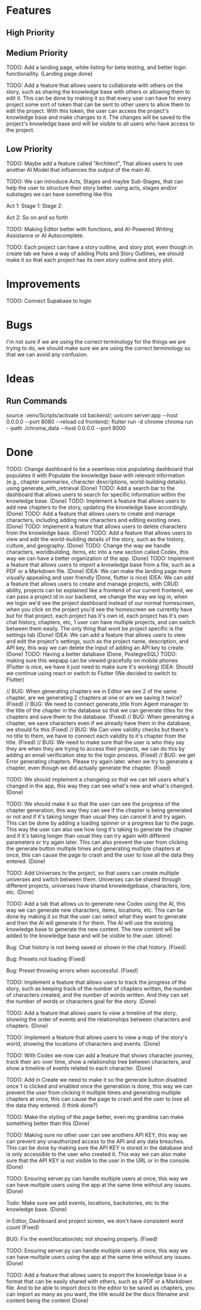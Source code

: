 # Features

## High Priority

## Medium Priority

TODO: Add a landing page, white listing for beta testing, and better login functionallity. (Landing page done)

TODO: Add a feature that allows users to collaborate with others on the story, such as sharing the knowledge base with others or allowing them to edit it. This can be done by making it so that every user can have for every project some sort of token that can be sent to other users to allow them to edit the project. With this token, the user can access the project's knowledge base and make changes to it. The changes will be saved to the project's knowledge base and will be visible to all users who have access to the project.

## Low Priority

TODO: Maybe add a feature called "Architect", That allows users to use another AI Model that influences the output of the main AI.

TODO: We can introduce Acts, Stages and maybe Sub-Stages, that can help the user to structure their story better. using acts, stages and/or substages we can have something like this

Act 1: <Example>
  Stage 1: <Something happens here>
  Stage 2: <We advance to here>

Act 2: So on and so forth



TODO: Making Editor better with functions, and AI-Powered Writing Assistance or AI Autocomplete.

TODO: Each project can have a story outline, and story plot, even though in create tab we have a way of adding Plots and Story Outlines, we should make it so that each project has its own story outline and story plot.

# Improvements

TODO: Connect Supabase to login

# Bugs

I'm not sure if we are using the correct terminology for the things we are trying to do, we should make sure we are using the correct terminology so that we can avoid any confusion.

# Ideas

## Run Commands
source .venv/Scripts/activate
cd backend/; uvicorn server:app --host 0.0.0.0 --port 8080 --reload
cd frontend/; flutter run -d chrome
chroma run --path ./chroma_data --host 0.0.0.0 --port 8000

# Done

TODO: Change dashboard to be a seamless nice populating dashboard that populates it with Populate the knowledge base with relevant information (e.g., chapter summaries, character descriptions, world-building details). using generate_with_retrieval (Done)
TODO: Add a search bar to the dashboard that allows users to search for specific information within the knowledge base. (Done)
TODO: Implement a feature that allows users to add new chapters to the story, updating the knowledge base accordingly. (Done)
TODO: Add a feature that allows users to create and manage characters, including adding new characters and editing existing ones. (Done)
TODO: Implement a feature that allows users to delete characters from the knowledge base. (Done)
TODO: Add a feature that allows users to view and edit the world-building details of the story, such as the history, culture, and geography. (Done)
TODO: Change the way we handle characters, worldbuilding, items, etc into a new section called Codex, this way we can have a better organization of the app. (Done)
TODO: Implement a feature that allows users to import a knowledge base from a file, such as a PDF or a Markdown file. (Done)
IDEA: We can make the landing page more visually appealing and user friendly (Done, flutter is nice)
IDEA: We can add a feature that allows users to create and manage projects, with CRUD ability, projects can be explained like a frontend of our current frontend, we can pass a project id in our backend, we change the way we log in, when we login we'd see the project dashboard instead of our normal homescreen, when you click on the project you'd see the homescreen we currently have but for that project, each project has it's own id, each project has it's own chat history, chapters, etc, 1 user can have multiple projects, and can switch between them easily. The only thing that wont be project specific is the settings tab (Done)
IDEA: We can add a feature that allows users to view and edit the project's settings, such as the project name, description, and API key, this way we can delete the input of adding an API key to create. (Done)
TODO: Having a better database (Done, PostegreSQL)
TODO: making sure this wepapp can be viewed gracefully on mobile phones (Flutter is nice, we have it just need to make sure it's working)
IDEA: Should we continue using react or switch to Flutter (We decided to switch to Flutter)

// BUG: When generating chapters we in Editor we see 2 of the same chapter, are we generating 2 chapters at one or are we saving it twice? (Fixed)
// BUG: We need to connect generate_title from Agent manager to the title of the chapter in the database so that we can generate titles for the chapters and save them to the database. (Fixed)
// BUG: When generating a chapter, we save characters even if we already have them in the database, we should fix this (Fixed)
// BUG: We Can view validity checks but there's no title to them, we have to connect each validity to it's chapter from the title. (Fixed)
// BUG: We need to make sure that the user is who they say they are when they are trying to access their projects, we can do this by adding an email verification step to the login process. (Fixed)
// BUG: we get Error generating chapters. Please try again later. when we try to generate a chapter, even though we did actually generate the chapter. (Fixed)

TODO: We should implement a changelog so that we can tell users what's changed in the app, this way they can see what's new and what's changed. (Done)

TODO: We should make it so that the user can see the progress of the chapter generation, this way they can see if the chapter is being generated or not and if it's taking longer than usual they can cancel it and try again. This can be done by adding a loading spinner or a progress bar to the page. This way the user can also see how long it's taking to generate the chapter and if it's taking longer than usual they can try again with different parameters or try again later. This can also prevent the user from clicking the generate button multiple times and generating multiple chapters at once, this can cause the page to crash and the user to lose all the data they entered. (Done)

TODO: Add Universes to the project, so that users can create multiple universes and switch between them. Universes can be shared through different projects, universes have shared knowledgebase, characters, lore, etc. (Done)

TODO: Add a tab that allows us to generate new Codex using the AI, this way we can generate new characters, items, locations, etc. This can be done by making it so that the user can select what they want to generate and then the AI will generate it for them. The AI will use the existing knowledge base to generate the new content. The new content will be added to the knowledge base and will be visible to the user. (done)

Bug: Chat history is not being saved or shown in the chat history. (Fixed)

Bug: Presets not loading (Fixed)

Bug: Preset throwing errors when successful. (Fixed)

TODO: Implement a feature that allows users to track the progress of the story, such as keeping track of the number of chapters written, the number of characters created, and the number of words written. And they can set the number of words or characters goal for the story. (Done)

TODO: Add a feature that allows users to view a timeline of the story, showing the order of events and the relationships between characters and chapters. (Done)

TODO: Implement a feature that allows users to view a map of the story's world, showing the locations of characters and events. (Done)

TODO: With Codex we now can add a feature that shows character journey, track their arc over time, show a relationship tree between characters, and show a timeline of events related to each character. (Done)

TODO: Add in Create we need to make it so the generate button disabled once 1 is clicked and enabled once the generation is done, this way we can prevent the user from clicking it multiple times and generating multiple chapters at once, this can cause the page to crash and the user to lose all the data they entered. (I think done?)

TODO: Make the styling of the page better, even my grandma can make something better than this (Done)

TODO: Making sure no other user can see anothers API KEY, this way we can prevent any unauthorized access to the API and any data breaches. This can be done by making sure the API KEY is stored in the database and is only accessible to the user who created it. This way we can also make sure that the API KEY is not visible to the user in the URL or in the console. (Done)

TODO: Ensuring server.py can handle multiple users at once, this way we can have multiple users using the app at the same time without any issues. (Done)

Todo: Make sure we add events, locations, backstories, etc to the knowledge base. (Done)

in Editor, Dashboard and project screen, we don't have consistent word count (Fixed)

BUG: Fix the event/location/etc not showing properly. (Fixed)

TODO: Ensuring server.py can handle multiple users at once, this way we can have multiple users using the app at the same time without any issues. (Done)

TODO: Add a feature that allows users to export the knowledge base in a format that can be easily shared with others, such as a PDF or a Markdown file. And to be able to import docs to the editor to be saved as chapters, you can import as many as you want, the title would be the docs filename and content being the content (Done)

